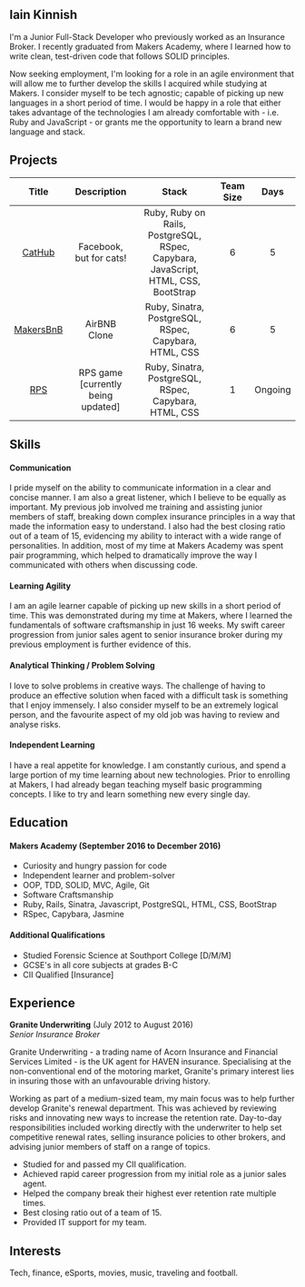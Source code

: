 ## Iain Kinnish

I'm a Junior Full-Stack Developer who previously worked as an Insurance Broker. I recently graduated from Makers Academy, where I learned how to write clean, test-driven code that follows SOLID principles.

Now seeking employment, I'm looking for a role in an agile environment that will allow me to further develop the skills I acquired while studying at Makers. I consider myself to be tech agnostic; capable of picking up new languages in a short period of time. I would be happy in a role that either takes advantage of the technologies I am already comfortable with - i.e. Ruby and JavaScript - or grants me the opportunity to learn a brand new language and stack.

## Projects

| Title | Description | Stack | Team Size | Days |
| :---: | :---: | :---: | :---: | :---: |
| [CatHub](https://github.com/crispinandrews/CatHub) | Facebook, but for cats! | Ruby, Ruby on Rails, PostgreSQL, RSpec, Capybara, JavaScript, HTML, CSS, BootStrap | 6 | 5 |
| [MakersBnB](https://github.com/IainDK/makersbnb) | AirBNB Clone | Ruby, Sinatra, PostgreSQL, RSpec, Capybara, HTML, CSS | 6 | 5 |
| [RPS](https://github.com/IainDK/RPS/tree/master/app) | RPS game [currently being updated] | Ruby, Sinatra, PostgreSQL, RSpec, Capybara, HTML, CSS | 1 | Ongoing |

## Skills

#### Communication

I pride myself on the ability to communicate information in a clear and concise manner. I am also a great listener, which I believe to be equally as important. My previous job involved me training and assisting junior members of staff, breaking down complex insurance principles in a way that made the information easy to understand. I also had the best closing ratio out of a team of 15, evidencing my ability to interact with a wide range of personalities. In addition, most of my time at Makers Academy was spent pair programming, which helped to dramatically improve the way I communicated with others when discussing code.

#### Learning Agility

I am an agile learner capable of picking up new skills in a short period of time. This was demonstrated during my time at Makers, where I learned the fundamentals of software craftsmanship in just 16 weeks. My swift career progression from junior sales agent to senior insurance broker during my previous employment is further evidence of this.

#### Analytical Thinking / Problem Solving

I love to solve problems in creative ways. The challenge of having to produce an effective solution when faced with a difficult task is something that I enjoy immensely. I also consider myself to be an extremely logical person, and the favourite aspect of my old job was having to review and analyse risks.

#### Independent Learning

I have a real appetite for knowledge. I am constantly curious, and spend a large portion of my time learning about new technologies. Prior to enrolling at Makers, I had already began teaching myself basic programming concepts. I like to try and learn something new every single day.

## Education

#### Makers Academy (September 2016 to December 2016)

- Curiosity and hungry passion for code
- Independent learner and problem-solver
- OOP, TDD, SOLID, MVC, Agile, Git
- Software Craftsmanship
- Ruby, Rails, Sinatra, Javascript, PostgreSQL, HTML, CSS, BootStrap
- RSpec, Capybara, Jasmine

#### Additional Qualifications

- Studied Forensic Science at Southport College [D/M/M]
- GCSE's in all core subjects at grades B-C
- CII Qualified [Insurance]

## Experience

**Granite Underwriting** (July 2012 to August 2016)    
*Senior Insurance Broker*  

Granite Underwriting - a trading name of Acorn Insurance and Financial Services Limited - is the UK agent for HAVEN insurance. Specialising at the non-conventional end of the motoring market, Granite's primary interest lies in insuring those with an unfavourable driving history.

Working as part of a medium-sized team, my main focus was to help further develop Granite's renewal department. This was achieved by reviewing risks and innovating new ways to increase the retention rate. Day-to-day responsibilities included working directly with the underwriter to help set competitive renewal rates, selling insurance policies to other brokers, and advising junior members of staff on a range of topics.

- Studied for and passed my CII qualification.
- Achieved rapid career progression from my initial role as a junior sales agent.
- Helped the company break their highest ever retention rate multiple times.
- Best closing ratio out of a team of 15.
- Provided IT support for my team.

## Interests

Tech, finance, eSports, movies, music, traveling and football.

